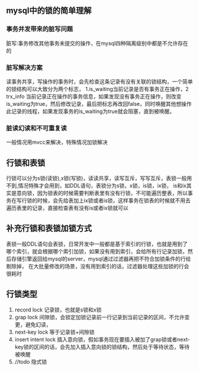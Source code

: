 ## mysql中的锁的简单理解
### 事务并发带来的脏写问题
脏写:事务修改其他事务未提交的操作，在mysql四种隔离级别中都是不允许存在的
### 脏写解决方案
读事务共享，写操作的事务时，会先检查这条记录有没有关联的锁结构，一个简单的锁结构可以大致分为两个标志， 1.is_waiting当前记录是否有事务正在操作，2 trx_info 当前记录正在操作的事务信息，如果发现没有事务正在操作，则改变is_waiting为true，然后修改记录，最后把标志再改回false，同时唤醒其他想操作此记录的线程，如果发现事务的is_waiting为true就会阻塞，直到被唤醒。
### 脏读幻读和不可重复读
一般情况用mvcc来解决，特殊情况加锁解决
## 行锁和表锁
行锁可以分为s锁(读锁),x锁(写锁)，读读共享，读写互斥，写写互斥，表锁一般用不到,情况特殊才会用到，如DDL语句，表锁分为s锁，x锁，is锁，ix锁， is和ix其实是意向锁，因为锁表的时候需要判断表里有没有行锁，不可能遍历整表，所以事务在写行锁的时候，会先给表加上ix锁或者is锁，这样事务在锁表的时候就不用去遍历表里的记录，直接检查表有没有is或者ix锁就可以
## 补充行锁和表锁加锁方式
表锁一般DDL语句会表锁，日常开发中一般都是基于索引的行锁，也就是用到了哪个索引，就会根据哪个索引加锁，如果没有用到索引，会给所有行记录加锁，然后存储引擎返回给mysql的server，mysql通过过滤器再把不符合加锁条件的行给剔除掉， 在大批量修改的场景，没有用到索引的话，过滤器处理这些加锁的行会很耗时
## 行锁类型
1. record lock 
记录锁，也就是s锁和x锁
2. grap lock
间隙锁，会锁定加锁记录前一行记录到当前记录的区间，不允许变更，避免幻读，
3. next-key lock
等于记录锁+间隙锁
4. insert intent lock
插入意向锁，假如事务现在要插入被加了grap锁或者next-key锁的区间的话，会先加入插入意向锁的锁结构，然后处于等待状态，等待被唤醒
5. //todo  隐式锁